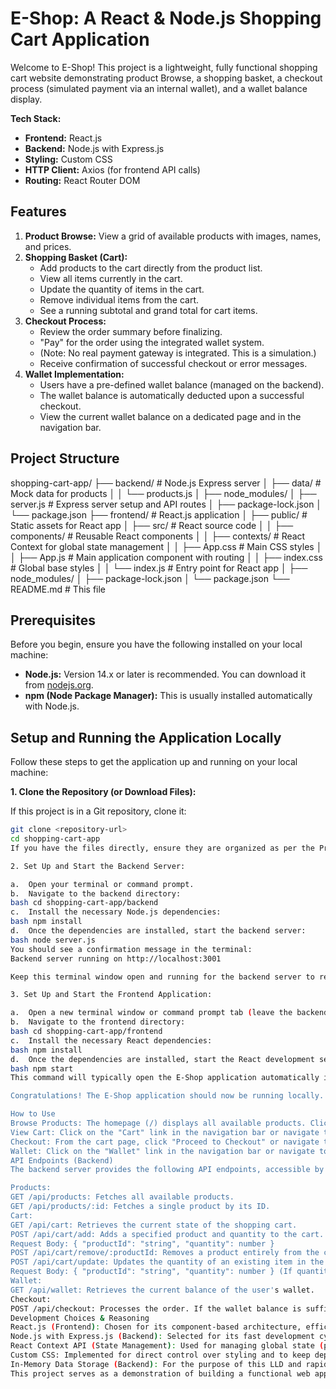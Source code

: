 # E-Shop: A React & Node.js Shopping Cart Application

Welcome to E-Shop! This project is a lightweight, fully functional shopping cart website demonstrating product Browse, a shopping basket, a checkout process (simulated payment via an internal wallet), and a wallet balance display.

**Tech Stack:**

* **Frontend:** React.js
* **Backend:** Node.js with Express.js
* **Styling:** Custom CSS
* **HTTP Client:** Axios (for frontend API calls)
* **Routing:** React Router DOM

## Features

1.  **Product Browse:** View a grid of available products with images, names, and prices.
2.  **Shopping Basket (Cart):**
    * Add products to the cart directly from the product list.
    * View all items currently in the cart.
    * Update the quantity of items in the cart.
    * Remove individual items from the cart.
    * See a running subtotal and grand total for cart items.
3.  **Checkout Process:**
    * Review the order summary before finalizing.
    * "Pay" for the order using the integrated wallet system.
    * (Note: No real payment gateway is integrated. This is a simulation.)
    * Receive confirmation of successful checkout or error messages.
4.  **Wallet Implementation:**
    * Users have a pre-defined wallet balance (managed on the backend).
    * The wallet balance is automatically deducted upon a successful checkout.
    * View the current wallet balance on a dedicated page and in the navigation bar.

## Project Structure

shopping-cart-app/
├── backend/                # Node.js Express server
│   ├── data/               # Mock data for products
│   │   └── products.js
│   ├── node_modules/
│   ├── server.js           # Express server setup and API routes
│   ├── package-lock.json
│   └── package.json
├── frontend/               # React.js application
│   ├── public/             # Static assets for React app
│   ├── src/                # React source code
│   │   ├── components/     # Reusable React components
│   │   ├── contexts/       # React Context for global state management
│   │   ├── App.css         # Main CSS styles
│   │   ├── App.js          # Main application component with routing
│   │   ├── index.css       # Global base styles
│   │   └── index.js        # Entry point for React app
│   ├── node_modules/
│   ├── package-lock.json
│   └── package.json
└── README.md               # This file


## Prerequisites

Before you begin, ensure you have the following installed on your local machine:

* **Node.js:** Version 14.x or later is recommended. You can download it from [nodejs.org](https://nodejs.org/).
* **npm (Node Package Manager):** This is usually installed automatically with Node.js.

## Setup and Running the Application Locally

Follow these steps to get the application up and running on your local machine:

**1. Clone the Repository (or Download Files):**

If this project is in a Git repository, clone it:
```bash
git clone <repository-url>
cd shopping-cart-app
If you have the files directly, ensure they are organized as per the Project Structure outlined above in a root folder named shopping-cart-app.

2. Set Up and Start the Backend Server:

a.  Open your terminal or command prompt.
b.  Navigate to the backend directory:
bash cd shopping-cart-app/backend
c.  Install the necessary Node.js dependencies:
bash npm install
d.  Once the dependencies are installed, start the backend server:
bash node server.js
You should see a confirmation message in the terminal:
Backend server running on http://localhost:3001

Keep this terminal window open and running for the backend server to remain active.

3. Set Up and Start the Frontend Application:

a.  Open a new terminal window or command prompt tab (leave the backend server running in its own terminal).
b.  Navigate to the frontend directory:
bash cd shopping-cart-app/frontend
c.  Install the necessary React dependencies:
bash npm install
d.  Once the dependencies are installed, start the React development server:
bash npm start
This command will typically open the E-Shop application automatically in your default web browser at http://localhost:3000. If it doesn't open automatically, you can manually navigate to this URL in your browser.

Congratulations! The E-Shop application should now be running locally. You can browse products, add them to your cart, proceed to checkout, and see your wallet balance update.

How to Use
Browse Products: The homepage (/) displays all available products. Click "Add to Cart" to add an item.
View Cart: Click on the "Cart" link in the navigation bar or navigate to /cart. Here you can adjust quantities or remove items.
Checkout: From the cart page, click "Proceed to Checkout" or navigate to /checkout. Review your order and click "Place Order (Pay with Wallet)".
Wallet: Click on the "Wallet" link in the navigation bar or navigate to /wallet to see your current balance. The balance also updates in the navbar after a successful checkout.
API Endpoints (Backend)
The backend server provides the following API endpoints, accessible by default at http://localhost:3001/api:

Products:
GET /api/products: Fetches all available products.
GET /api/products/:id: Fetches a single product by its ID.
Cart:
GET /api/cart: Retrieves the current state of the shopping cart.
POST /api/cart/add: Adds a specified product and quantity to the cart.
Request Body: { "productId": "string", "quantity": number }
POST /api/cart/remove/:productId: Removes a product entirely from the cart.
POST /api/cart/update: Updates the quantity of an existing item in the cart.
Request Body: { "productId": "string", "quantity": number } (If quantity is 0 or less, the item is removed).
Wallet:
GET /api/wallet: Retrieves the current balance of the user's wallet.
Checkout:
POST /api/checkout: Processes the order. If the wallet balance is sufficient, it deducts the total order amount from the wallet and clears the cart.
Development Choices & Reasoning
React.js (Frontend): Chosen for its component-based architecture, efficient rendering with the Virtual DOM, and a vast ecosystem, facilitating rapid UI development.
Node.js with Express.js (Backend): Selected for its fast development cycle (JavaScript full-stack), non-blocking I/O for handling concurrent requests efficiently, and the extensive NPM library.
React Context API (State Management): Used for managing global state (products, cart, wallet) in a simple and integrated way for an application of this scale. For larger applications, Redux or Zustand might be considered.
Custom CSS: Implemented for direct control over styling and to keep dependencies minimal for this exercise, ensuring a clean and modern look.
In-Memory Data Storage (Backend): For the purpose of this LLD and rapid prototyping, product data, cart, and wallet are stored in memory on the backend. In a production environment, this would be replaced with a persistent database (e.g., PostgreSQL, MongoDB).
This project serves as a demonstration of building a functional web application using modern JavaScript tools and frameworks, with a focus on core e-commerce functionalities.